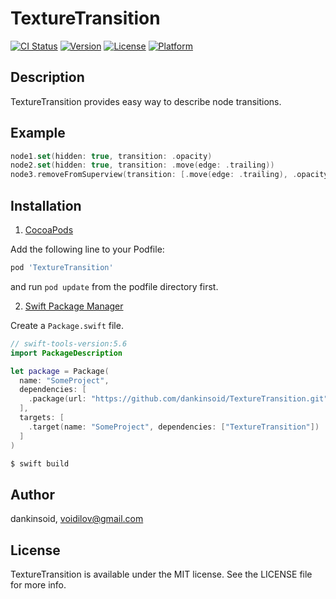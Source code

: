 # TextureTransition

[![CI Status](https://img.shields.io/travis/dankinsoid/TextureTransition.svg?style=flat)](https://travis-ci.org/dankinsoid/TextureTransition)
[![Version](https://img.shields.io/cocoapods/v/TextureTransition.svg?style=flat)](https://cocoapods.org/pods/TextureTransition)
[![License](https://img.shields.io/cocoapods/l/TextureTransition.svg?style=flat)](https://cocoapods.org/pods/TextureTransition)
[![Platform](https://img.shields.io/cocoapods/p/TextureTransition.svg?style=flat)](https://cocoapods.org/pods/TextureTransition)


## Description

TextureTransition provides easy way to describe node transitions.

## Example
```swift 
node1.set(hidden: true, transition: .opacity)
node2.set(hidden: true, transition: .move(edge: .trailing))
node3.removeFromSuperview(transition: [.move(edge: .trailing), .opacity])
```

## Installation
1.  [CocoaPods](https://cocoapods.org)

Add the following line to your Podfile:
```ruby
pod 'TextureTransition'
```
and run `pod update` from the podfile directory first.

2. [Swift Package Manager](https://github.com/apple/swift-package-manager)

Create a `Package.swift` file.
```swift
// swift-tools-version:5.6
import PackageDescription

let package = Package(
  name: "SomeProject",
  dependencies: [
    .package(url: "https://github.com/dankinsoid/TextureTransition.git", from: "1.1.0")
  ],
  targets: [
    .target(name: "SomeProject", dependencies: ["TextureTransition"])
  ]
)
```
```ruby
$ swift build
```

## Author

dankinsoid, voidilov@gmail.com

## License

TextureTransition is available under the MIT license. See the LICENSE file for more info.

